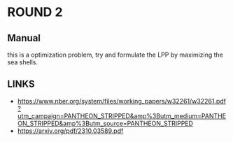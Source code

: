 # ROUND 2


## Manual

this is a optimization problem, try and formulate the LPP by maximizing the sea shells.



## LINKS

- https://www.nber.org/system/files/working_papers/w32261/w32261.pdf?utm_campaign=PANTHEON_STRIPPED&amp%3Butm_medium=PANTHEON_STRIPPED&amp%3Butm_source=PANTHEON_STRIPPED
- https://arxiv.org/pdf/2310.03589.pdf
